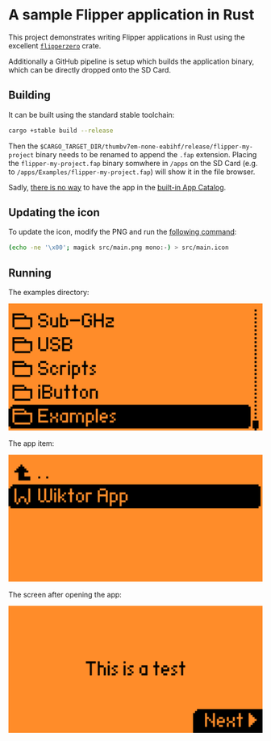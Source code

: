 # A sample Flipper application in Rust

This project demonstrates writing Flipper applications in Rust using the excellent [`flipperzero`](https://crates.io/crates/flipperzero) crate.

Additionally a GitHub pipeline is setup which builds the application binary, which can be directly dropped onto the SD Card.

## Building

It can be built using the standard stable toolchain:

```sh
cargo +stable build --release
```

Then the `$CARGO_TARGET_DIR/thumbv7em-none-eabihf/release/flipper-my-project` binary needs to be renamed to append the `.fap` extension. Placing the `flipper-my-project.fap` binary somwhere in `/apps` on the SD Card (e.g. to `/apps/Examples/flipper-my-project.fap`) will show it in the file browser.

Sadly, [there is no way](https://github.com/flipperdevices/flipper-application-catalog/issues/799) to have the app in the [built-in App Catalog](https://lab.flipper.net/apps).

## Updating the icon

To update the icon, modify the PNG and run the [following command](https://github.com/flipperzero-rs/flipperzero-rs/blob/main/docs/icons.md#uncompressed):

```sh
(echo -ne '\x00'; magick src/main.png mono:-) > src/main.icon
```

## Running

The examples directory:

![examples](docs/examples-dir.png)

The app item:

![app item](docs/app-item.png)

The screen after opening the app:

![screen](docs/test.png)
